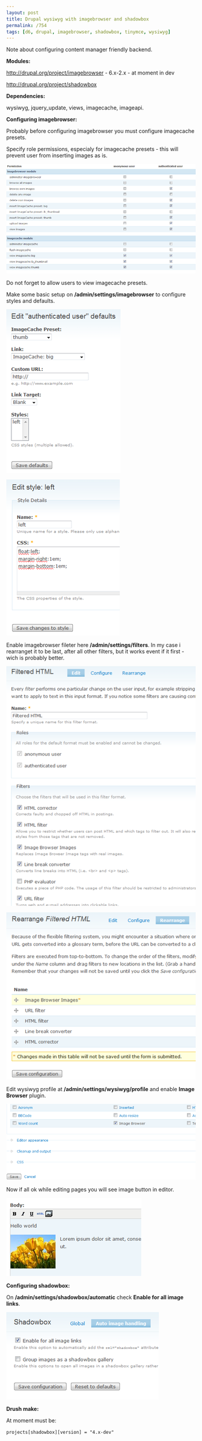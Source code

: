 ```yaml
---
layout: post
title: Drupal wysiwyg with imagebrowser and shadowbox
permalink: /754
tags: [d6, drupal, imagebrowser, shadowbox, tinymce, wysiwyg]
---
```


Note about configuring content manager friendly backend.

**Modules:**

http://drupal.org/project/imagebrowser - 6.x-2.x - at moment in dev

http://drupal.org/project/shadowbox

**Dependencies:**

wysiwyg, jquery_update, views, imagecache, imageapi.

**Configuring imagebrowser:**

Probably before configuring imagebrowser you must configure imagecache presets.

Specify role permissions, especialy for imagecache presets - this will prevent user from inserting images as is.


![screenshot](/images/wp/120.png)

Do not forget to allow users to view imagecache presets.

Make some basic setup on **/admin/settings/imagebrowser** to configure styles and defaults.

![screenshot](/images/wp/35.png)

![screenshot](/images/wp/44.png)

Enable imagebrowser fileter here **/admin/settings/filters**. In my case i rearranget it to be last, after all other filters, but it works event if it first - wich is probably better.

![screenshot](/images/wp/54.png)

![screenshot](/images/wp/63.png)

Edit wysiwyg profile at **/admin/settings/wysiwyg/profile** and enable **Image Browser** plugin.

![screenshot](/images/wp/210.png)

Now if all ok while editing pages you will see image button in editor.

![screenshot](/images/wp/73.png)

**Configuring shadowbox:**

On **/admin/settings/shadowbox/automatic** check **Enable for all image links**.

![screenshot](/images/wp/83.png)

**Drush make:**

At moment must be:

    projects[shadowbox][version] = "4.x-dev"
